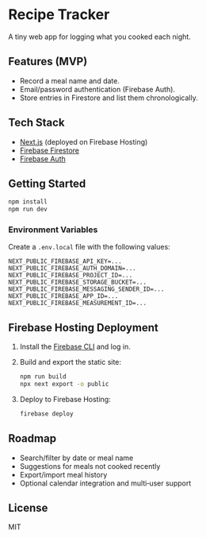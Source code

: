 # Recipe Tracker

A tiny web app for logging what you cooked each night.

## Features (MVP)
- Record a meal name and date.
- Email/password authentication (Firebase Auth).
- Store entries in Firestore and list them chronologically.

## Tech Stack
- [Next.js](https://nextjs.org/) (deployed on Firebase Hosting)
- [Firebase Firestore](https://firebase.google.com/docs/firestore)
- [Firebase Auth](https://firebase.google.com/docs/auth)

## Getting Started

```bash
npm install
npm run dev
```

### Environment Variables

Create a `.env.local` file with the following values:

```
NEXT_PUBLIC_FIREBASE_API_KEY=...
NEXT_PUBLIC_FIREBASE_AUTH_DOMAIN=...
NEXT_PUBLIC_FIREBASE_PROJECT_ID=...
NEXT_PUBLIC_FIREBASE_STORAGE_BUCKET=...
NEXT_PUBLIC_FIREBASE_MESSAGING_SENDER_ID=...
NEXT_PUBLIC_FIREBASE_APP_ID=...
NEXT_PUBLIC_FIREBASE_MEASUREMENT_ID=...
```

## Firebase Hosting Deployment
1. Install the [Firebase CLI](https://firebase.google.com/docs/cli) and log in.
2. Build and export the static site:

   ```bash
   npm run build
   npx next export -o public
   ```
3. Deploy to Firebase Hosting:

   ```bash
   firebase deploy
   ```

## Roadmap
- Search/filter by date or meal name  
- Suggestions for meals not cooked recently  
- Export/import meal history  
- Optional calendar integration and multi‑user support

## License
MIT
